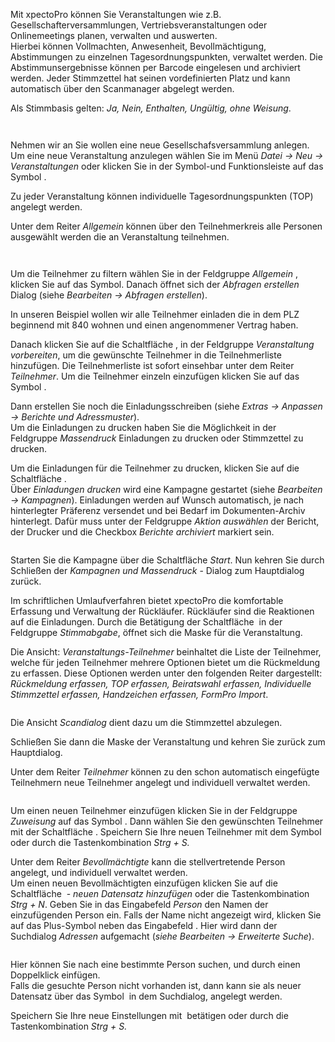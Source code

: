 <!DOCTYPE html>
<html>
<head>
<meta charset="utf-8">
<meta name="viewport" content="width=device-width, initial-scale=1.0">
<title>600_Veranstaltungen.md</title>
<link rel="stylesheet" href="https://stackedit.io/res-min/themes/base.css" />
<script type="text/javascript" src="https://cdn.mathjax.org/mathjax/latest/MathJax.js?config=TeX-AMS_HTML"></script>
</head>
<body><div class="container"><p>Mit xpectoPro können Sie Veranstaltungen wie z.B.  Gesellschafterversammlungen, Vertriebsveranstaltungen oder Onlinemeetings planen, verwalten und auswerten.  <br>
Hierbei können Vollmachten, Anwesenheit, Bevollmächtigung, Abstimmungen zu einzelnen Tagesordnungspunkten, verwaltet werden. Die Abstimmunsergebnisse können per Barcode eingelesen und archiviert werden. Jeder Stimmzettel hat seinen vordefinierten Platz und kann automatisch über den Scanmanager abgelegt werden.</p>

<p>Als Stimmbasis gelten: <em>Ja, Nein, Enthalten, Ungültig, ohne Weisung</em>.</p>

<p><img src="http://xpecto.github.io/docs/img/img_1461314474687.png" alt="" title=""></p>

<p><img src="http://xpecto.github.io/docs/img/img_1461313776280.png" alt="" title=""></p>

<p>Nehmen wir an Sie wollen eine neue Gesellschafsversammlung anlegen.  <br>
Um eine neue Veranstaltung anzulegen wählen Sie im Menü <em>Datei → Neu → Veranstaltungen</em> oder klicken Sie in der Symbol-und Funktionsleiste auf das Symbol <img src="http://xpecto.github.io/docs/img/img_1461313282979.png" alt="" title="">. </p>

<p><img src="http://xpecto.github.io/docs/img/img_1461314296087.png" alt="" title=""> <br>
 Zu jeder Veranstaltung können individuelle Tagesordnungspunkten (TOP) angelegt werden. </p>

<p>Unter dem Reiter <em>Allgemein</em> können über den Teilnehmerkreis alle Personen ausgewählt werden die an Veranstaltung teilnehmen. </p>

<p><img src="http://xpecto.github.io/docs/img/img_1443010174699.png" alt="" title=""></p>

<p><img src="http://xpecto.github.io/docs/img/img_1461314600710.png" alt="" title=""></p>

<p>Um die Teilnehmer zu filtern wählen Sie in der Feldgruppe <em>Allgemein</em> <img src="http://xpecto.github.io/docs/img/img_1432886377432.png" alt="" title="">, klicken Sie auf das Symbol<img src="http://xpecto.github.io/docs/img/img_1432890657651.png" alt="" title="">. Danach öffnet sich der <em>Abfragen erstellen</em> Dialog (siehe <em>Bearbeiten → Abfragen erstellen</em>). </p>

<p>In unseren Beispiel wollen wir alle Teilnehmer einladen die in dem PLZ beginnend mit 840 wohnen und einen angenommener Vertrag haben. <br>
<img src="http://xpecto.github.io/docs/img/img_1430841532256.png" alt="" title=""></p>

<p><img src="http://xpecto.github.io/docs/img/img_1461314777280.png" alt="" title=""> <br>
Danach klicken Sie auf die Schaltfläche <img src="http://xpecto.github.io/docs/img/img_1432891106020.png" alt="" title="">, in der Feldgruppe <em>Veranstaltung vorbereiten</em>, um die gewünschte Teilnehmer in die Teilnehmerliste hinzufügen. Die Teilnehmerliste ist sofort einsehbar unter dem Reiter <em>Teilnehmer</em>. Um die Teilnehmer einzeln einzufügen klicken Sie auf das Symbol <img src="http://xpecto.github.io/docs/img/img_1443010395863.png" alt="" title="">.</p>

<p>Dann erstellen Sie noch die Einladungsschreiben (siehe <em>Extras → Anpassen → Berichte und Adressmuster</em>). <br>
Um die Einladungen zu drucken haben Sie die Möglichkeit in der Feldgruppe <em>Massendruck</em> Einladungen zu drucken oder Stimmzettel zu drucken.</p>

<p>Um die Einladungen für die Teilnehmer zu drucken, klicken Sie auf die  Schaltfläche <img src="http://xpecto.github.io/docs/img/img_1433144034768.png" alt="" title="">.  <br>
Über <em>Einladungen drucken</em> wird eine Kampagne gestartet (siehe <em>Bearbeiten → Kampagnen</em>). Einladungen werden auf Wunsch automatisch, je nach hinterlegter Präferenz versendet und bei Bedarf im Dokumenten-Archiv hinterlegt. Dafür muss unter der Feldgruppe <em>Aktion auswählen</em> der Bericht, der Drucker und die Checkbox <em>Berichte archiviert</em> markiert sein. <br>
<img src="http://xpecto.github.io/docs/img/img_1461314678102.png" alt="" title=""></p>

<p><img src="http://xpecto.github.io/docs/img/img_1443776684122.png" alt="" title=""></p>

<p>Starten Sie die Kampagne über die Schaltfläche <em>Start</em>. Nun kehren Sie durch Schließen der <em>Kampagnen und Massendruck</em> - Dialog zum Hauptdialog zurück.</p>

<p>Im schriftlichen Umlaufverfahren bietet xpectoPro die komfortable Erfassung  und Verwaltung der Rückläufer. Rückläufer sind die Reaktionen auf die Einladungen. Durch die Betätigung der Schaltfläche <img src="http://xpecto.github.io/docs/img/img_1433146421500.png" alt="" title=""> in der Feldgruppe <em>Stimmabgabe</em>, öffnet sich die Maske für die Veranstaltung. </p>

<p>Die Ansicht: <em>Veranstaltungs-Teilnehmer</em> beinhaltet die Liste der Teilnehmer, welche für jeden Teilnehmer mehrere Optionen bietet um die Rückmeldung zu erfassen. Diese Optionen werden unter den folgenden Reiter dargestellt: <em>Rückmeldung erfassen, TOP erfassen, Beiratswahl erfassen, Individuelle Stimmzettel erfassen, Handzeichen erfassen, FormPro Import</em>.</p>

<p><img src="http://xpecto.github.io/docs/img/img_1443012682876.png" alt="" title=""></p>

<p>Die Ansicht <em>Scandialog</em> dient dazu um die Stimmzettel abzulegen.   </p>

<p>Schließen Sie dann die Maske der Veranstaltung und kehren Sie zurück zum Hauptdialog.</p>

<p>Unter dem Reiter <em>Teilnehmer</em> können zu den schon automatisch eingefügte Teilnehmern neue Teilnehmer angelegt und individuell verwaltet werden.</p>

<p><img src="http://xpecto.github.io/docs/img/img_1443775613893.png" alt="" title=""></p>

<p>Um einen neuen Teilnehmer einzufügen klicken Sie in der Feldgruppe <em>Zuweisung</em> auf das Symbol <img src="http://xpecto.github.io/docs/img/img_1426499792252.png" alt="" title="">.  Dann wählen Sie den gewünschten Teilnehmer mit der Schaltfläche <img src="http://xpecto.github.io/docs/img/img_1439206980898.png" alt="" title="">. Speichern Sie Ihre neuen Teilnehmer mit dem Symbol <img src="http://xpecto.github.io/docs/img/img_1439207060262.png" alt="" title=""> oder durch die Tastenkombination <em>Strg + S.</em></p>

<p>Unter dem Reiter <em>Bevollmächtigte</em> kann die stellvertretende Person angelegt, und individuell verwaltet werden. <br>
Um einen neuen Bevollmächtigten einzufügen klicken Sie auf die Schaltfläche <img src="http://xpecto.github.io/docs/img/img_1439208928813.png" alt="" title=""> - <em>neuen Datensatz hinzufügen</em>  oder die Tastenkombination <em>Strg + N</em>. Geben Sie in das Eingabefeld <em>Person</em> den Namen der einzufügenden Person ein. Falls der Name nicht angezeigt wird, klicken Sie auf das Plus-Symbol neben das Eingabefeld <img src="http://xpecto.github.io/docs/img/img_1439210074824.png" alt="" title="">. Hier wird dann der Suchdialog <em>Adressen</em> aufgemacht (<em>siehe Bearbeiten → Erweiterte Suche</em>). </p>

<p><img src="http://xpecto.github.io/docs/img/img_1439210969105.png" alt="" title=""></p>

<p>Hier können Sie nach eine bestimmte Person suchen, und durch einen Doppelklick einfügen. <br>
Falls die gesuchte Person nicht vorhanden ist, dann kann sie als neuer Datensatz über das Symbol <img src="http://xpecto.github.io/docs/img/img_1439209764662.png" alt="" title=""> in dem Suchdialog, angelegt werden.</p>

<p>Speichern Sie Ihre neue Einstellungen mit <img src="http://xpecto.github.io/docs/img/img_1439207060262.png" alt="" title=""> betätigen oder durch die Tastenkombination <em>Strg + S.</em></p></div></body>
</html>